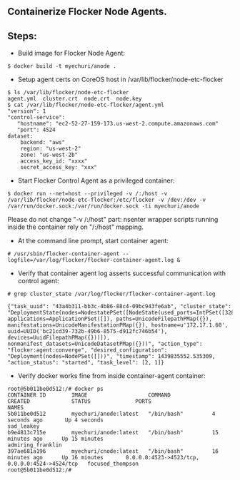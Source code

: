 ## Containerize Flocker Node Agents.


## Steps:

 * Build image for Flocker Node Agent:

```
$ docker build -t myechuri/anode .
```

 * Setup  agent certs on CoreOS host in /var/lib/flocker/node-etc-flocker

```
$ ls /var/lib/flocker/node-etc-flocker
agent.yml  cluster.crt  node.crt  node.key
$ cat /var/lib/flocker/node-etc-flocker/agent.yml 
"version": 1
"control-service":
   "hostname": "ec2-52-27-159-173.us-west-2.compute.amazonaws.com"
   "port": 4524
dataset:
    backend: "aws"
    region: "us-west-2"
    zone: "us-west-2b"
    access_key_id: "xxxx"
    secret_access_key: "xxx"
```

 * Start Flocker Control Agent as a privileged container:

```
$ docker run --net=host --privileged -v /:/host -v /var/lib/flocker/node-etc-flocker:/etc/flocker -v /dev:/dev -v /var/run/docker.sock:/var/run/docker.sock -ti myechuri/anode
```

Please do not change "-v /:/host" part: nsenter wrapper scripts running inside the container rely on "/:/host" mapping.

 * At the command line prompt, start container agent:

```
# /usr/sbin/flocker-container-agent --logfile=/var/log/flocker/flocker-container-agent.log &

```

 * Verify that container agent log asserts successful communication with control agent:

```
# grep cluster_state /var/log/flocker/flocker-container-agent.log 

{"task_uuid": "43a4b311-bb3c-4b86-88c4-09bc943fe6ab", "cluster_state": "DeploymentState(nodes=NodestatePSet([NodeState(used_ports=IntPSet([32837]), applications=ApplicationPSet([]), paths=UnicodeFilepathPMap({}), manifestations=UnicodeManifestationPMap({}), hostname=u'172.17.1.60', uuid=UUID('bc21cd39-732b-49b6-8575-d912fc746b54'), devices=UuidFilepathPMap({}))]), nonmanifest_datasets=UnicodeDatasetPMap({}))", "action_type": "flocker:agent:converge", "desired_configuration": "Deployment(nodes=NodePSet([]))", "timestamp": 1439835552.535309, "action_status": "started", "task_level": [2, 1]}
```

 * Verify docker works fine from inside container-agent container:

```
root@5b011be0d512:/# docker ps
CONTAINER ID        IMAGE                   COMMAND             CREATED             STATUS              PORTS                                            NAMES
5b011be0d512        myechuri/anode:latest   "/bin/bash"         4 seconds ago       Up 4 seconds                                                         sad_leakey          
b9e4813c715e        myechuri/anode:latest   "/bin/bash"         15 minutes ago      Up 15 minutes                                                        admiring_franklin   
397ae681a196        myechuri/cnode:latest   "/bin/bash"         16 minutes ago      Up 16 minutes       0.0.0.0:4523->4523/tcp, 0.0.0.0:4524->4524/tcp   focused_thompson    
root@5b011be0d512:/#
```

